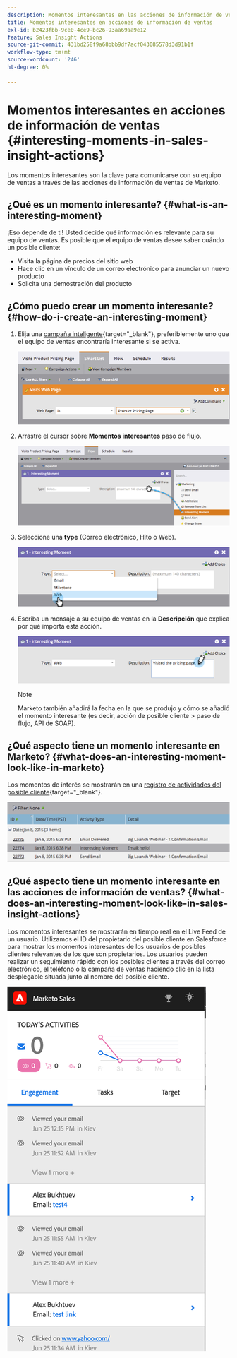 ```yaml
---
description: Momentos interesantes en las acciones de información de ventas - Documentos de Marketo - Documentación del producto
title: Momentos interesantes en acciones de información de ventas
exl-id: b2423fbb-9ce0-4ce9-bc26-93aa69aa9e12
feature: Sales Insight Actions
source-git-commit: 431bd258f9a68bbb9df7acf043085578d3d91b1f
workflow-type: tm+mt
source-wordcount: '246'
ht-degree: 0%

---
```


# Momentos interesantes en acciones de información de ventas {#interesting-moments-in-sales-insight-actions}

Los momentos interesantes son la clave para comunicarse con su equipo de ventas a través de las acciones de información de ventas de Marketo.

## ¿Qué es un momento interesante? {#what-is-an-interesting-moment}

¡Eso depende de ti! Usted decide qué información es relevante para su equipo de ventas. Es posible que el equipo de ventas desee saber cuándo un posible cliente:

* Visita la página de precios del sitio web
* Hace clic en un vínculo de un correo electrónico para anunciar un nuevo producto
* Solicita una demostración del producto

## ¿Cómo puedo crear un momento interesante? {#how-do-i-create-an-interesting-moment}

1. Elija una [campaña inteligente](/help/marketo/product-docs/core-marketo-concepts/smart-campaigns/understanding-smart-campaigns.md){target="_blank"}, preferiblemente uno que el equipo de ventas encontraría interesante si se activa.

   ![](assets/interesting-moments-in-sales-insight-actions-1.png)

1. Arrastre el cursor sobre **Momentos interesantes** paso de flujo.

   ![](assets/interesting-moments-in-sales-insight-actions-2.png)

1. Seleccione una **type** (Correo electrónico, Hito o Web).

   ![](assets/interesting-moments-in-sales-insight-actions-3.png)

1. Escriba un mensaje a su equipo de ventas en la **Descripción** que explica por qué importa esta acción.

   ![](assets/interesting-moments-in-sales-insight-actions-4.png)

   >[!NOTE]
   >
   >Marketo también añadirá la fecha en la que se produjo y cómo se añadió el momento interesante (es decir, acción de posible cliente > paso de flujo, API de SOAP).

## ¿Qué aspecto tiene un momento interesante en Marketo?  {#what-does-an-interesting-moment-look-like-in-marketo}

Los momentos de interés se mostrarán en una [registro de actividades del posible cliente](/help/marketo/product-docs/core-marketo-concepts/smart-lists-and-static-lists/managing-people-in-smart-lists/using-the-person-detail-page.md){target="_blank"}.

![](assets/interesting-moments-in-sales-insight-actions-5.png)

## ¿Qué aspecto tiene un momento interesante en las acciones de información de ventas? {#what-does-an-interesting-moment-look-like-in-sales-insight-actions}

Los momentos interesantes se mostrarán en tiempo real en el Live Feed de un usuario. Utilizamos el ID del propietario del posible cliente en Salesforce para mostrar los momentos interesantes de los usuarios de posibles clientes relevantes de los que son propietarios. Los usuarios pueden realizar un seguimiento rápido con los posibles clientes a través del correo electrónico, el teléfono o la campaña de ventas haciendo clic en la lista desplegable situada junto al nombre del posible cliente.

![](assets/interesting-moments-in-sales-insight-actions-6.png)
